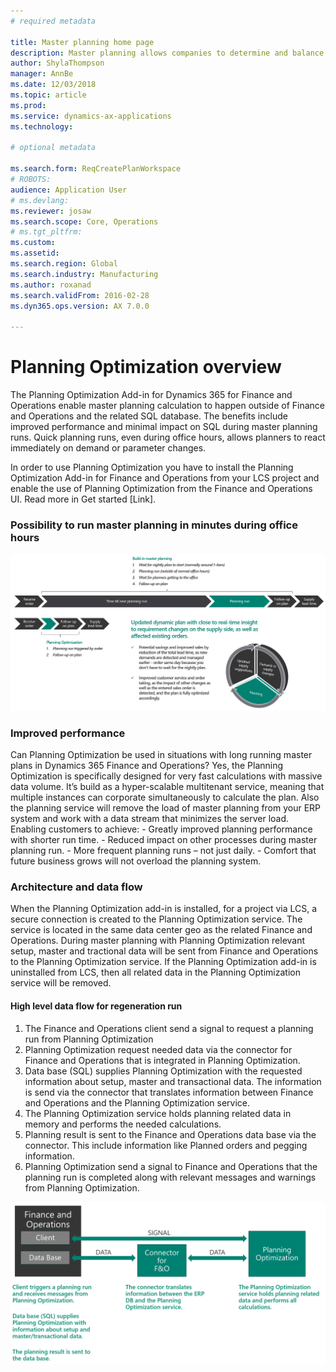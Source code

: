 ```yaml
---
# required metadata

title: Master planning home page
description: Master planning allows companies to determine and balance the future need for raw materials and capacity to meet company goals. 
author: ShylaThompson
manager: AnnBe
ms.date: 12/03/2018
ms.topic: article
ms.prod: 
ms.service: dynamics-ax-applications
ms.technology: 

# optional metadata

ms.search.form: ReqCreatePlanWorkspace
# ROBOTS: 
audience: Application User
# ms.devlang: 
ms.reviewer: josaw
ms.search.scope: Core, Operations
# ms.tgt_pltfrm: 
ms.custom: 
ms.assetid: 
ms.search.region: Global
ms.search.industry: Manufacturing
ms.author: roxanad
ms.search.validFrom: 2016-02-28
ms.dyn365.ops.version: AX 7.0.0

---
```


# Planning Optimization overview

The Planning Optimization Add-in for Dynamics 365 for Finance and Operations enable master planning calculation to happen outside of Finance and Operations and the related SQL database. The benefits include improved performance and minimal impact on SQL during master planning runs. Quick planning runs, even during office hours, allows planners to react immediately on demand or parameter changes.

In order to use Planning Optimization you have to install the Planning Optimization Add-in for Finance and Operations from your LCS project and enable the use of Planning Optimization from the Finance and Operations UI. Read more in Get started [Link].

### Possibility to run master planning in minutes during office hours

![Data model for products](media/PlanningOptimization1.png)

### Improved performance

Can Planning Optimization be used in situations with long running master plans in Dynamics 365 Finance and Operations? 
Yes, the Planning Optimization is specifically designed for very fast calculations with massive data volume. It’s build as a hyper-scalable multitenant service, meaning that multiple instances can corporate simultaneously to calculate the plan. Also the planning service will remove the load of master planning from your ERP system and work with a data stream that minimizes the server load. 
Enabling customers to achieve:
	- Greatly improved planning performance with shorter run time.
	- Reduced impact on other processes during master planning run. 
	- More frequent planning runs – not just daily.
	- Comfort that future business grows will not overload the planning system.


### Architecture and data flow
When the Planning Optimization add-in is installed, for a project via LCS, a secure connection is created to the Planning Optimization service. The service is located in the same data center geo as the related Finance and Operations. During master planning with Planning Optimization relevant setup, master and tractional data will be sent from Finance and Operations to the Planning Optimization service. If the Planning Optimization add-in is uninstalled from LCS, then all related data in the Planning Optimization service will be removed.

#### High level data flow for regeneration run
1. The Finance and Operations client send a signal to request a planning run from Planning Optimization
2. Planning Optimization request needed data via the connector for Finance and Operations that is integrated in Planning Optimization.
3. Data base (SQL) supplies Planning Optimization with the requested information about setup, master and transactional data. The information is send via the connector that translates information between Finance and Operations and the Planning Optimization service.
4. The Planning Optimization service holds planning related data in memory and performs the needed calculations.
5. Planning result is sent to the Finance and Operations data base via the connector. This include information like Planned orders and pegging information.
6. Planning Optimization send a signal to Finance and Operations that the planning run is completed along with relevant messages and warnings from Planning Optimization.

![Data model for products](media/PlanningOptimization2.png)
